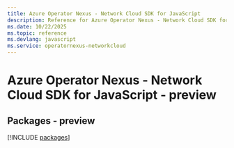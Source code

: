 ```yaml
---
title: Azure Operator Nexus - Network Cloud SDK for JavaScript
description: Reference for Azure Operator Nexus - Network Cloud SDK for JavaScript
ms.date: 10/22/2025
ms.topic: reference
ms.devlang: javascript
ms.service: operatornexus-networkcloud
---
```

# Azure Operator Nexus - Network Cloud SDK for JavaScript - preview
## Packages - preview
[!INCLUDE [packages](operator-nexus---network-cloud-index.md)]